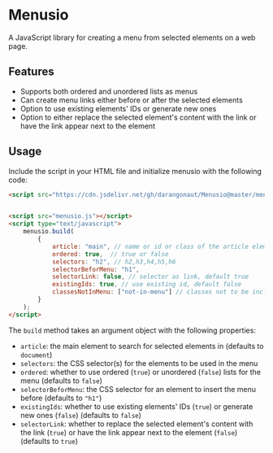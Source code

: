 # Menusio

A JavaScript library for creating a menu from selected elements on a web page. 

## Features
- Supports both ordered and unordered lists as menus
- Can create menu links either before or after the selected elements
- Option to use existing elements' IDs or generate new ones
- Option to either replace the selected element's content with the link or have the link appear next to the element

## Usage

Include the script in your HTML file and initialize menusio with the following code:

``` html
<script src="https://cdn.jsdelivr.net/gh/darangonaut/Menusio@master/menusio.js"></script>
```

``` html

<script src="menusio.js"></script>
<script type="text/javascript">
    menusio.build(
        {
            article: "main", // name or id or class of the article element
            ordered: true,  // true or false
            selectors: "h2", // h2,h3,h4,h5,h6
            selectorBeforMenu: "h1",
            selectorLink: false, // selector as link, default true
            existingIds: true, // use existing id, default false
            classesNotInMenu: ["not-in-menu"] // classes not to be included in menu
        }
    );
</script>
```

The `build` method takes an argument object with the following properties:
- `article`: the main element to search for selected elements in (defaults to `document`)
- `selectors`: the CSS selector(s) for the elements to be used in the menu
- `ordered`: whether to use ordered (`true`) or unordered (`false`) lists for the menu (defaults to `false`)
- `selectorBeforMenu`: the CSS selector for an element to insert the menu before (defaults to `"h1"`)
- `existingIds`: whether to use existing elements' IDs (`true`) or generate new ones (`false`) (defaults to `false`)
- `selectorLink`: whether to replace the selected element's content with the link (`true`) or have the link appear next to the element (`false`) (defaults to `true`)
